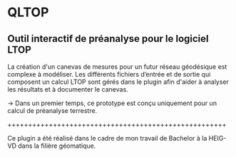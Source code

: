 # QLTOP
## Outil interactif de préanalyse pour le logiciel LTOP

La création d'un canevas de mesures pour un futur réseau géodésique est complexe à modéliser.
Les différents fichiers d’entrée et de sortie qui composent un calcul LTOP sont gérés dans le plugin afin d'aider à analyser les résultats et à documenter le canevas.


-> Dans un premier temps, ce prototype est conçu uniquement pour un calcul de préanalyse terrestre.

+++++++++++++++++++++++++++++++++++++++++++++++++++++

Ce plugin a été réalisé dans le cadre de mon travail de Bachelor à la HEIG-VD dans la filière géomatique.
